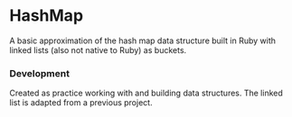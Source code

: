 # HashMap

A basic approximation of the hash map data structure built in Ruby with linked lists (also not native to Ruby) as buckets.

### Development

Created as practice working with and building data structures. The linked list is adapted from a previous project.

